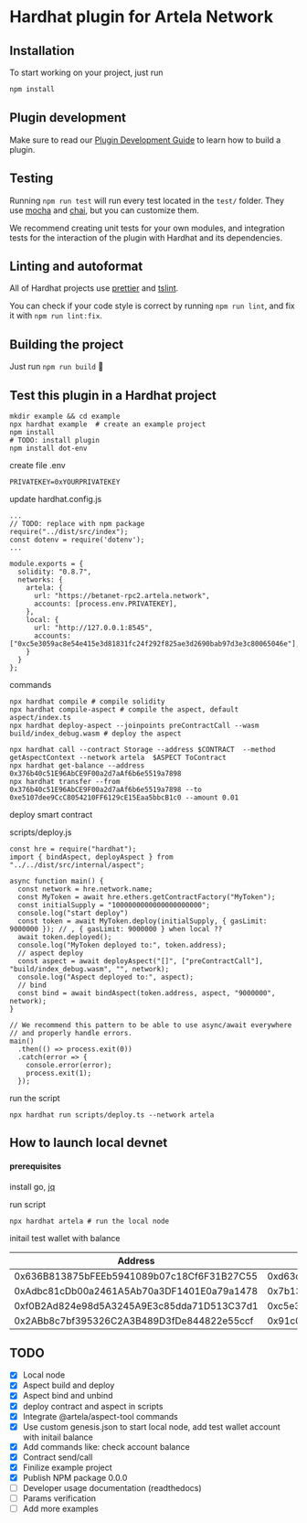 # Hardhat plugin for Artela Network

## Installation

To start working on your project, just run

```bash
npm install
```

## Plugin development

Make sure to read our [Plugin Development Guide](https://hardhat.org/advanced/building-plugins.html) to learn how to build a plugin.

## Testing

Running `npm run test` will run every test located in the `test/` folder. They
use [mocha](https://mochajs.org) and [chai](https://www.chaijs.com/),
but you can customize them.

We recommend creating unit tests for your own modules, and integration tests for
the interaction of the plugin with Hardhat and its dependencies.

## Linting and autoformat

All of Hardhat projects use [prettier](https://prettier.io/) and
[tslint](https://palantir.github.io/tslint/).

You can check if your code style is correct by running `npm run lint`, and fix
it with `npm run lint:fix`.

## Building the project

Just run `npm run build` ️👷

## Test this plugin in a Hardhat project

```
mkdir example && cd example
npx hardhat example  # create an example project
npm install
# TODO: install plugin
npm install dot-env
```

create file .env
```
PRIVATEKEY=0xYOURPRIVATEKEY
```

update hardhat.config.js
```
...
// TODO: replace with npm package
require("../dist/src/index");
const dotenv = require('dotenv');
...

module.exports = {
  solidity: "0.8.7",
  networks: {
    artela: {
      url: "https://betanet-rpc2.artela.network",
      accounts: [process.env.PRIVATEKEY],
    },
    local: {
      url: "http://127.0.0.1:8545",
      accounts: ["0xc5e3059ac8e54e415e3d81831fc24f292f825ae3d2690bab97d3e3c80065046e"],
    }
  }
};

```

commands
```
npx hardhat compile # compile solidity
npx hardhat compile-aspect # compile the aspect, default aspect/index.ts
npx hardhat deploy-aspect --joinpoints preContractCall --wasm build/index_debug.wasm # deploy the aspect

npx hardhat call --contract Storage --address $CONTRACT  --method getAspectContext --network artela  $ASPECT ToContract
npx hardhat get-balance --address 0x376b40c51E96AbCE9F00a2d7aAf6b6e5519a7898
npx hardhat transfer --from  0x376b40c51E96AbCE9F00a2d7aAf6b6e5519a7898 --to 0xe5107dee9CcC8054210FF6129cE15Eaa5bbcB1c0 --amount 0.01 
```

deploy smart contract

scripts/deploy.js 
```
const hre = require("hardhat");
import { bindAspect, deployAspect } from "../../dist/src/internal/aspect";

async function main() {
  const network = hre.network.name;
  const MyToken = await hre.ethers.getContractFactory("MyToken");
  const initialSupply = "1000000000000000000000";
  console.log("start deploy")
  const token = await MyToken.deploy(initialSupply, { gasLimit: 9000000 }); // , { gasLimit: 9000000 } when local ??
  await token.deployed();
  console.log("MyToken deployed to:", token.address);
  // aspect deploy
  const aspect = await deployAspect("[]", ["preContractCall"], "build/index_debug.wasm", "", network);
  console.log("Aspect deployed to:", aspect);
  // bind
  const bind = await bindAspect(token.address, aspect, "9000000", network);
}

// We recommend this pattern to be able to use async/await everywhere
// and properly handle errors.
main()
  .then(() => process.exit(0))
  .catch(error => {
    console.error(error);
    process.exit(1);
  });
```

run the script

```
npx hardhat run scripts/deploy.ts --network artela
```

## How to launch local devnet 

#### prerequisites

install go, [jq](https://jqlang.github.io/jq/download/)

run script
```
npx hardhat artela # run the local node
```

initail test wallet with balance

| Address                                    | Private Key                                                  | Bech32 Acc                              |
| ------------------------------------------ | ------------------------------------------------------------ | --------------------------------------- |
| 0x636B813875bFEEb5941089b07c18Cf6F31B27C55 | 0xd63ca10fae51e35945cb366d7601ea79d65e79aa176c82fbb3df2cfd8d58fcb5 | art1vd4czwr4hlhtt9qs3xc8cxx0ducmylz4sh4l5m |
| 0xAdbc81cDb00a2461A5Ab70a3DF1401E0a79a1478 | 0x7b13c9f33b3b5663700297471733a88796fccc33b0da8e9b813f7a8422533304 | art14k7grndspgjxrfdtwz3a79qpuzne59rcg5y2vp |
| 0xf0B2Ad824e98d5A3245A9E3c85dda71D513C37d1 | 0xc5e3059ac8e54e415e3d81831fc24f292f825ae3d2690bab97d3e3c80065046e | art17ze2mqjwnr26xfz6nc7gthd8r4gncd73a585zw |
| 0x2ABb8c7bf395326C2A3B489D3fDe844822e55ccf | 0x91c00a2cbf598cdb1173d06674d8ee7fea71437c196867f4d9a0088105f697c0 | art192acc7lnj5exc23mfzwnlh5yfq3w2hx06pkj0u |

## TODO
* [x] Local node
* [x] Aspect build and deploy
* [x] Aspect bind and unbind
* [x] deploy contract and aspect in scripts
* [x] Integrate @artela/aspect-tool commands
* [x] Use custom genesis.json to start local node, add test wallet account with initail balance
* [x] Add commands like: check account balance
* [x] Contract send/call
* [x] Finilize example project
* [x] Publish NPM package 0.0.0
* [ ] Developer usage documentation (readthedocs)
* [ ] Params verification
* [ ] Add more examples